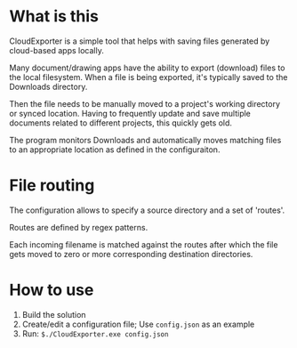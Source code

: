 # What is this

CloudExporter is a simple tool that helps with saving files generated by cloud-based apps locally.

Many document/drawing apps have the ability to export (download) files to the local filesystem.
When a file is being exported, it's typically saved to the Downloads directory.

Then the file needs to be manually moved to a project's working directory or synced location.
Having to frequently update and save multiple documents related to different projects, this quickly gets old.

The program monitors Downloads and automatically moves matching files to an appropriate location as defined in the configuraiton.

# File routing 

The configuration allows to specify a source directory and a set of 'routes'.

Routes are defined by regex patterns.

Each incoming filename is matched against the routes after which the file gets moved to zero or more corresponding destination directories.

# How to use

1. Build the solution
2. Create/edit a configuration file; Use `config.json` as an example
3. Run:  `$./CloudExporter.exe config.json`


